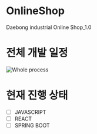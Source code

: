 # OnlineShop
Daebong industrial Online Shop_1.0
# 전체 개발 일정
![Whole process](https://user-images.githubusercontent.com/63450823/150276794-90a3b8e9-b3a1-4d0f-b206-0d9807f04ac2.GIF)
# 현재 진행 상태
- [ ] JAVASCRIPT
- [ ] REACT
- [ ] SPRING BOOT

